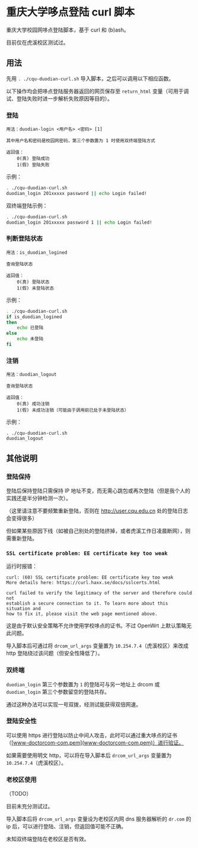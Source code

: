 # 重庆大学哆点登陆 curl 脚本

重庆大学校园网哆点登陆脚本，基于 curl 和 (b)ash。

目前仅在虎溪校区测试过。

## 用法

先用 `. ./cqu-duodian-curl.sh` 导入脚本，之后可以调用以下相应函数。

以下操作均会把哆点登陆服务器返回的网页保存至 `return_html` 变量（可用于调试、登陆失败时进一步解析失败原因等目的）。

### 登陆
```
用法：duodian-login <用户名> <密码> [1]

其中用户名和密码是校园网密码，第三个参数置为 1 时使用双终端登陆方式

返回值：
    0(真) 登陆成功
    1(假) 登陆失败
```

示例：

``` bash
. ./cqu-duodian-curl.sh
duodian_login 201xxxxx password || echo Login failed!
```

双终端登陆示例：

``` bash
. ./cqu-duodian-curl.sh
duodian_login 201xxxxx password 1 || echo Login failed!
```

### 判断登陆状态
```
用法：is_duodian_logined

查询登陆状态

返回值：
    0(真) 登陆状态
    1(假) 未登陆状态
```

示例：

``` bash
. ./cqu-duodian-curl.sh
if is_duodian_logined
then
    echo 已登陆
else
    echo 未登陆
fi
```

### 注销
```
用法：duodian_logout

查询登陆状态

返回值：
    0(真) 成功注销
    1(假) 未成功注销（可能由于调用前已处于未登陆状态）
```

示例：

```
. ./cqu-duodian-curl.sh
duodian_logout
```

## 其他说明

### 登陆保持

登陆后保持登陆只需保持 IP 地址不变，而无需心跳包或再次登陆（但是我个人的实践还是半分钟检测一次）。

（这里请注意不要频繁重新登陆，否则在 <http://user.cqu.edu.cn> 处的登陆日志会变得很多）

但如果某些原因下线（如被自己别处的登陆挤掉，或者虎溪工作日凌晨断网），则需重新登陆。

### `SSL certificate problem: EE certificate key too weak`

运行时报错：

```
curl: (60) SSL certificate problem: EE certificate key too weak
More details here: https://curl.haxx.se/docs/sslcerts.html

curl failed to verify the legitimacy of the server and therefore could not
establish a secure connection to it. To learn more about this situation and
how to fix it, please visit the web page mentioned above.
```

这是由于默认安全策略不允许使用学校哆点的证书。不过 OpenWrt 上默认策略无此问题。

导入脚本后可通过将 `drcom_url_args` 变量置为 `10.254.7.4`（虎溪校区）来改成 http 登陆绕过该问题（但安全性降低了）。

### 双终端

`duodian_login` 第三个参数置为 `1` 的登陆可与另一地址上 drcom 或 `duodian_login` 第三个参数留空的登陆共存。

通过这种办法可以实现一号双拨，经测试能获得双倍网速。

### 登陆安全性

可以使用 https 进行登陆以防止中间人攻击，此时可以通过重大哆点的证书（[www-doctorcom-com.pem](www-doctorcom-com.pem)）进行验证。

如果需要使用明文 http，可以将在导入脚本后 `drcom_url_args` 变量置为 `10.254.7.4`（虎溪校区）。

### 老校区使用

（TODO）

目前未充分测试过。

导入脚本后将 `drcom_url_args` 变量设为老校区内网 dns 服务器解析的 `dr.com` 的 ip 后，可以进行登陆、注销，但返回值可能不正确。

未知双终端登陆在老校区是否有效。
